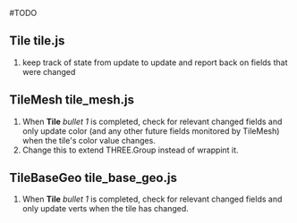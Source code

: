 #TODO
## Tile tile.js
1. keep track of state from update to update and report back on fields that were changed

## TileMesh tile_mesh.js
1. When **Tile** _bullet 1_ is completed, check for relevant changed fields and only update color (and any other future fields monitored by TileMesh) when the tile's color value changes.
2. Change this to extend THREE.Group instead of wrappint it.

## TileBaseGeo tile\_base\_geo.js
1. When **Tile** _bullet 1_ is completed, check for relevant changed fields and only update verts when the tile has changed.

